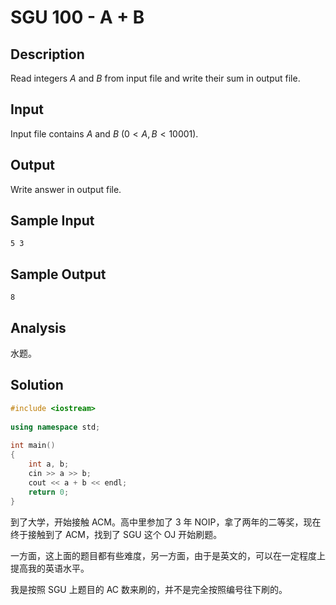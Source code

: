 # SGU 100 - A + B


## Description

Read integers $A$ and $B$ from input file and write their sum in output file.

## Input

Input file contains $A$ and $B$ ($0<A,B<10001$).

## Output

Write answer in output file.

## Sample Input

```
5 3
```

## Sample Output

```
8
```

## Analysis

水题。

## Solution

```cpp
#include <iostream>
 
using namespace std;
 
int main()
{
    int a, b;
    cin >> a >> b;
    cout << a + b << endl;
    return 0;
}
```

到了大学，开始接触 ACM。高中里参加了 3 年 NOIP，拿了两年的二等奖，现在终于接触到了 ACM，找到了 SGU 这个 OJ 开始刷题。

一方面，这上面的题目都有些难度，另一方面，由于是英文的，可以在一定程度上提高我的英语水平。

我是按照 SGU 上题目的 AC 数来刷的，并不是完全按照编号往下刷的。
